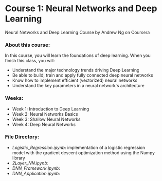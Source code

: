 # Course 1: Neural Networks and Deep Learning
Neural Networks and Deep Learning Course by Andrew Ng on Coursera

### About this course:
In this course, you will learn the foundations of deep learning. When you finish this class, you will:
* Understand the major technology trends driving Deep Learning
* Be able to build, train and apply fully connected deep neural networks 
* Know how to implement efficient (vectorized) neural networks 
* Understand the key parameters in a neural network's architecture 

### Weeks:
* Week 1: Introduction to Deep Learning
* Week 2: Neural Networks Basics
* Week 3: Shallow Neural Networks
* Week 4: Deep Neural Networks

### File Directory:
* *Logistic_Regression.ipynb*: implementation of a logistic regression model with the gradient descent optimization method using the Numpy library
* *2Layer_NN.ipynb*: 
* *DNN_Framework.ipynb*: 
* *DNN_Application.ipynb*: 
